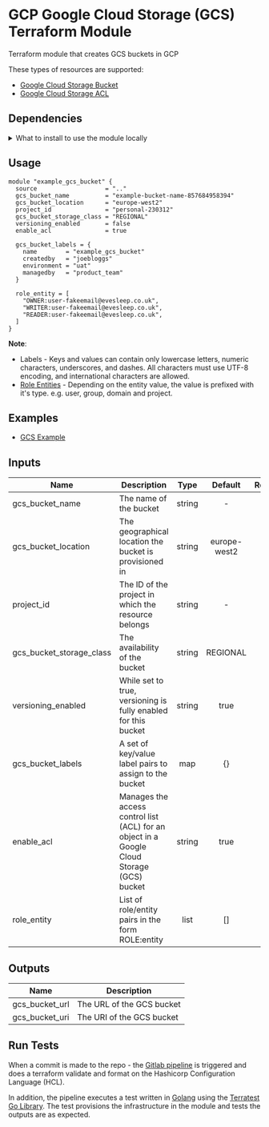 # GCP Google Cloud Storage (GCS) Terraform Module

Terraform module that creates GCS buckets in GCP

These types of resources are supported:

* [Google Cloud Storage Bucket](https://www.terraform.io/docs/providers/google/r/storage_bucket.html)
* [Google Cloud Storage ACL](https://www.terraform.io/docs/providers/google/r/storage_bucket_acl.html)

## Dependencies

<details>
  <summary>
   What to install to use the module locally
  </summary>

* [Google Cloud SDK (gcloud) >= 241.0.0](https://cloud.google.com/sdk/gcloud/)

```
# User Authentication

$ gcloud auth application-default login
Your browser has been opened to visit:

https://accounts.google.com/o/oauth2/auth?redirect_uri=http... (Follow instructions)

Credentials saved to file: [/Users/joebloggs/.config/gcloud/application_default_credentials.json]

These credentials will be used by any library that requests
Application Default Credentials.

To generate an access token for other uses, run:
gcloud auth application-default print-access-token

$ gcloud config list
[core]
account = joebloggs@gmail.com
disable_usage_reporting = True
project = joebloggs-project-238943

Your active configuration is: [default]

$ gcloud config set project <project-id>
```

* [Terraform >= v0.11.13](https://learn.hashicorp.com/terraform/getting-started/install.html)

**Note**:

* Google Cloud SDK is available [homebrew cask](https://github.com/Homebrew/homebrew-cask)

```bash
$ brew cask install google-cloud-sdk
```

* Terraform is available on [homebrew](https://brew.sh/)

```bash
$ brew install terraform
```
</details>

## Usage

```hcl
module "example_gcs_bucket" {
  source                   = ".."
  gcs_bucket_name          = "example-bucket-name-857684958394"
  gcs_bucket_location      = "europe-west2"
  project_id               = "personal-230312"
  gcs_bucket_storage_class = "REGIONAL"
  versioning_enabled       = false
  enable_acl               = true

  gcs_bucket_labels = {
    name        = "example_gcs_bucket"
    createdby   = "joebloggs"
    environment = "uat"
    managedby   = "product_team"
  }

  role_entity = [
    "OWNER:user-fakeemail@evesleep.co.uk",
    "WRITER:user-fakeemail@evesleep.co.uk",
    "READER:user-fakeemail@evesleep.co.uk",
  ]
}
```

**Note**:

* Labels - Keys and values can contain only lowercase letters, numeric characters, underscores, and dashes. All characters must use UTF-8 encoding, and international characters are allowed.
* [Role Entities](https://cloud.google.com/storage/docs/json_api/v1/bucketAccessControls) - Depending on the entity value, the value is prefixed with it's type. e.g. user, group, domain and project.

## Examples

* [GCS Example](example/main.tf)

## Inputs

| Name | Description | Type | Default | Required |
|------|-------------|:----:|:-----:|:-----:|
| gcs_bucket_name | The name of the bucket | string | - | yes |
| gcs_bucket_location | The geographical location the bucket is provisioned in | string | europe-west2 | no |
| project_id | The ID of the project in which the resource belongs | string | - | yes |
| gcs_bucket_storage_class| The availability of the bucket | string | REGIONAL | no |
| versioning_enabled | While set to true, versioning is fully enabled for this bucket | string | true | no |
| gcs_bucket_labels | A set of key/value label pairs to assign to the bucket | map| {} | no |
| enable_acl | Manages the access control list (ACL) for an object in a Google Cloud Storage (GCS) bucket | string | true | no |
| role_entity | List of role/entity pairs in the form ROLE:entity | list | [] | no |

## Outputs

| Name | Description |
|------|-------------|
| gcs_bucket_url | The URL of the GCS bucket |
| gcs_bucket_uri | The URI of the GCS bucket |

## Run Tests

When a commit is made to the repo - the [Gitlab pipeline](.gitlab-ci.yml) is triggered and does a terraform validate and format on the Hashicorp Configuration Language (HCL).

In addition, the pipeline executes a test written in [Golang](https://golang.org/) using the [Terratest Go Library](https://github.com/gruntwork-io/terratest). The test provisions the infrastructure in the module and tests the outputs are as expected.